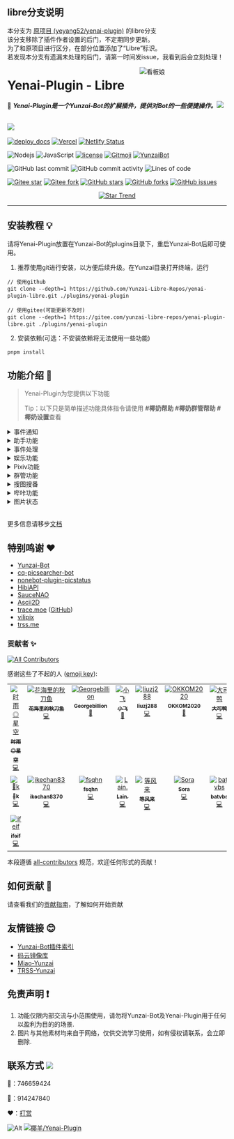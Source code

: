 ## libre分支说明
本分支为 [原项目 (yeyang52/yenai-plugin)](https://github.com/yeyang52/yenai-plugin) 的libre分支  
该分支移除了插件作者设置的后门，不定期同步更新。  
为了和原项目进行区分，在部分位置添加了“Libre”标识。  
若发现本分支有遗漏未处理的后门，请第一时间发issue，我看到后会立刻处理！

<img src="resources/img/logo.gif" alt="看板娘" width = "200" align="right">

<div align="left">

# Yenai-Plugin - Libre

🐑 **_Yenai-Plugin是一个Yunzai-Bot的扩展插件，提供对Bot的一些便捷操作。_**<img src="https://media.giphy.com/media/mGcNjsfWAjY5AEZNw6/giphy.gif" width="50">

<br><img src="https://count.getloli.com/get/@:yenai-plugin?theme=rule34" /><br>


[![deploy_docs](https://github.com/yeyang52/yenai-plugin/actions/workflows/deploy-docs.yml/badge.svg)](https://github.com/yeyang52/yenai-plugin/actions/workflows/deploy-docs.yml)
[![Vercel](https://therealsujitk-vercel-badge.vercel.app/?app=yenai-plugin-eta)](https://vercel.com/yeyang52/yenai-plugin)
[![Netlify Status](https://api.netlify.com/api/v1/badges/fbae5073-1b4c-4c62-a818-6cc8e100d336/deploy-status)](https://app.netlify.com/sites/yenai-plugin/deploys)

![Nodejs](https://img.shields.io/badge/-Node.js-3C873A?style=flat&logo=Node.js&logoColor=white) 
![JavaScript](https://img.shields.io/badge/-JavaScript-eed718?style=flat&logo=javascript&logoColor=ffffff)
[![license](https://img.shields.io/github/license/yeyang52/yenai-plugin.svg?style=flat&logo=gnu)](https://github.com/yeyang52/yenai-plugin/blob/master/LICENSE) 
[![Gitmoji](https://img.shields.io/badge/gitmoji-%20😜%20😍-FFDD67.svg?style=flat-square)](https://gitmoji.dev)
[![YunzaiBot](https://img.shields.io/badge/Yunzai-V3.0.0-black?style=flat&logo=dependabot)](https://gitee.com/Le-niao/Yunzai-Bot) 

![GitHub last commit](https://img.shields.io/github/last-commit/yeyang52/yenai-plugin)
![GitHub commit activity](https://img.shields.io/github/commit-activity/m/yeyang52/yenai-plugin)
![Lines of code](https://img.shields.io/tokei/lines/github/yeyang52/yenai-plugin)

[![Gitee star](https://gitee.com/yeyang52/yenai-plugin/badge/star.svg?theme=dark)](https://gitee.com/yeyang52/yenai-plugin/stargazers)
[![Gitee fork](https://gitee.com/yeyang52/yenai-plugin/badge/fork.svg?theme=dark)](https://gitee.com/yeyang52/yenai-plugin/members)
[![GitHub stars](https://img.shields.io/github/stars/yeyang52/yenai-plugin)](https://github.com/yeyang52/yenai-plugin/stargazers)
[![GitHub forks](https://img.shields.io/github/forks/yeyang52/yenai-plugin)](https://github.com/yeyang52/yenai-plugin/network)
[![GitHub issues](https://img.shields.io/github/issues/yeyang52/yenai-plugin)](https://github.com/yeyang52/yenai-plugin/issues)
</div>

<div align="center">

[![Star Trend](https://api.star-history.com/svg?repos=yeyang52/yenai-plugin&type=Timeline)](https://seladb.github.io/StarTrack-js/#/preload?r=yeyang52,yenai-plugin)

</div>

---

## 安装教程 💡

请将Yenai-Plugin放置在Yunzai-Bot的plugins目录下，重启Yunzai-Bot后即可使用。

1. 推荐使用git进行安装，以方便后续升级。在Yunzai目录打开终端，运行

```
// 使用github
git clone --depth=1 https://github.com/Yunzai-Libre-Repos/yenai-plugin-libre.git ./plugins/yenai-plugin

// 使用gitee(可能更新不及时)
git clone --depth=1 https://gitee.com/yunzai-libre-repos/yenai-plugin-libre.git ./plugins/yenai-plugin
```

2. 安装依赖(可选：不安装依赖将无法使用一些功能)

```sh
pnpm install
```

## 功能介绍 📖

> Yenai-Plugin为您提供以下功能
>
> Tip：以下只是简单描述功能具体指令请使用 **#椰奶帮助 #椰奶群管帮助 #椰奶设置**查看

<details>
  <summary>事件通知</summary>

- [x] 撤回监听

- [x] 好友申请

- [x] 群邀请

- [x] 好友|群 列表变动

- [x] 好友|群 消息

- [x] Bot被禁言

Tip：具体可使用 **#椰奶设置** 查看
  </details>

<details>
  <summary>助手功能</summary>

- [x] 发送 群聊|好友 消息

- [x] 改头像 | 改昵称 | 改状态 | 改昵称 | 改签名 | 改性别

- [x] 删好友 | 退群

- [x] 获取 好友|群 列表

- [x] 增 删 查 说说

- [x] 开启/关闭戳一戳

- [x] 增 删 黑/白名单


</details>
<details>
  <summary>事件处理</summary>

- [x] 同意|拒绝 好友申请

- [x] 同意|拒绝 群邀请

- [x] 回复好友消息

- [x] 查看现有好友申请/群邀请

- [x] 同意/拒绝全部好友申请/群邀请

- [x] 查看全部请求

- [ ] 查看/回添 单向好友


</details>
<details>
  <summary>娱乐功能</summary>

- [x] 随机唱鸭

- [x] 角色收益曲线

- [x] 赞我（支持陌生人点赞）

- [x] coser

- [x] 铃声搜索

- [x] 支付宝到账语音

- [x] 半次元话题

- [x] 哪个叼毛是龙王

</details>
<details>
  <summary>Pixiv功能</summary>

- [x] Pixiv排行榜

- [x] Tag搜图

- [x] Pid搜图

- [x] Uid搜图

- [x] 查看热门Tag

- [x] 查看相关作品

Tip：详情请参考[此教程](https://docs.qq.com/doc/p/108e5d788607d988ac62e1512552c8bd2d870321)

</details>

<details>
  <summary>群管功能</summary>

- [x] (全体)?禁言|解禁

- [x] 允许|禁止 匿名

- [x] 踢@群员

- [x] 设置|取消 管理

- [x] 增 删 查 公告

- [x] 我要自闭

- [x] 申请头衔

- [x] 修改头衔

- [x] 头衔屏蔽词

- [x] 查看/清理多久没发言的人

- [x] 查看/清理从未发言的人

- [x] 查看最近入群情况

- [x] 获取禁言列表

- [x] 解除全部禁言

- [x] 加群申请处理

- [x] 白名单

- [ ] 黑名单

Tip：具体可使用 **#椰奶群管帮助** 查看
  </details>

<details>
  <summary>搜图搜番</summary>

- [x] [saucenao](https://saucenao.com)
- [x] [whatanime](https://trace.moe)
- [x] [ascii2d](https://ascii2d.net)

</details>

<details>
  <summary>哔咔功能</summary>

- [x] 哔咔搜索
- [x] 哔咔看本子

</details>


<details>
  <summary>图片状态</summary>

 <img src="resources/img/state.jpg" alt="状态" width = "300" />

 状态Pro

<img src="resources/img/statePro.jpg" alt="状态" width = "300" />

</details>
<br>

更多信息请移步[文档](https://yenai.trss.me)

## 特别鸣谢 ❤️

- [Yunzai-Bot](https://gitee.com/Le-niao/Yunzai-Bot)
- [cq-picsearcher-bot](https://github.com/Tsuk1ko/cq-picsearcher-bot)
- [nonebot-plugin-picstatus](https://github.com/lgc2333/nonebot-plugin-picstatus)
- [HibiAPI](https://github.com/mixmoe/HibiAPI)
- [SauceNAO](https://saucenao.com/)
- [Ascii2D](https://ascii2d.net/)
- [trace.moe](https://trace.moe) ([GitHub](https://github.com/soruly/trace.moe))
- [vilipix](https://www.vilipix.com/)
- [trss.me](https://trss.me)

### 贡献者 ✨

<!-- ALL-CONTRIBUTORS-BADGE:START - Do not remove or modify this section -->
[![All Contributors](https://img.shields.io/badge/all_contributors-15-orange.svg?style=flat-square)](#contributors-)
<!-- ALL-CONTRIBUTORS-BADGE:END -->
感谢这些了不起的人 ([emoji key](https://allcontributors.org/docs/en/emoji-key)):

<!-- ALL-CONTRIBUTORS-LIST:START - Do not remove or modify this section -->
<!-- prettier-ignore-start -->
<!-- markdownlint-disable -->
<table>
  <tbody>
    <tr>
      <td align="center" valign="top" width="14.28%"><a href="https://github.com/TimeRainStarSky"><img src="https://avatars.githubusercontent.com/u/63490117?v=4?s=100" width="100px;" alt="时雨◎星空"/><br /><sub><b>时雨◎星空</b></sub></a><br /><a href="https://github.com/yeyang52/yenai-plugin/commits?author=TimeRainStarSky" title="Code">💻</a></td>
      <td align="center" valign="top" width="14.28%"><a href="https://github.com/Saury-loser"><img src="https://avatars.githubusercontent.com/u/106982493?v=4?s=100" width="100px;" alt="花海里的秋刀鱼"/><br /><sub><b>花海里的秋刀鱼</b></sub></a><br /><a href="https://github.com/yeyang52/yenai-plugin/commits?author=Saury-loser" title="Code">💻</a></td>
      <td align="center" valign="top" width="14.28%"><a href="https://github.com/Georgebillion"><img src="https://avatars.githubusercontent.com/u/40432824?v=4?s=100" width="100px;" alt="Georgebillion"/><br /><sub><b>Georgebillion</b></sub></a><br /><a href="#ideas-Georgebillion" title="Ideas, Planning, & Feedback">🤔</a></td>
      <td align="center" valign="top" width="14.28%"><a href="https://github.com/xfdown"><img src="https://avatars.githubusercontent.com/u/42599406?v=4?s=100" width="100px;" alt="小飞"/><br /><sub><b>小飞</b></sub></a><br /><a href="#ideas-xfdown" title="Ideas, Planning, & Feedback">🤔</a></td>
      <td align="center" valign="top" width="14.28%"><a href="https://github.com/liuzj288"><img src="https://avatars.githubusercontent.com/u/13833404?v=4?s=100" width="100px;" alt="liuzj288"/><br /><sub><b>liuzj288</b></sub></a><br /><a href="https://github.com/yeyang52/yenai-plugin/commits?author=liuzj288" title="Code">💻</a></td>
      <td align="center" valign="top" width="14.28%"><a href="https://github.com/OKKOM2020"><img src="https://avatars.githubusercontent.com/u/88592811?v=4?s=100" width="100px;" alt="OKKOM2020"/><br /><sub><b>OKKOM2020</b></sub></a><br /><a href="https://github.com/yeyang52/yenai-plugin/commits?author=OKKOM2020" title="Documentation">📖</a></td>
      <td align="center" valign="top" width="14.28%"><a href="https://github.com/kmiit"><img src="https://avatars.githubusercontent.com/u/61952405?v=4?s=100" width="100px;" alt="大可鸭"/><br /><sub><b>大可鸭</b></sub></a><br /><a href="https://github.com/yeyang52/yenai-plugin/commits?author=kmiit" title="Code">💻</a></td>
    </tr>
    <tr>
      <td align="center" valign="top" width="14.28%"><a href="https://github.com/SmallK111407"><img src="https://avatars.githubusercontent.com/u/108290923?v=4?s=100" width="100px;" alt="🐶k"/><br /><sub><b>🐶k</b></sub></a><br /><a href="https://github.com/yeyang52/yenai-plugin/commits?author=SmallK111407" title="Code">💻</a></td>
      <td align="center" valign="top" width="14.28%"><a href="https://github.com/ikechan8370"><img src="https://avatars.githubusercontent.com/u/21212372?v=4?s=100" width="100px;" alt="ikechan8370"/><br /><sub><b>ikechan8370</b></sub></a><br /><a href="https://github.com/yeyang52/yenai-plugin/commits?author=ikechan8370" title="Code">💻</a></td>
      <td align="center" valign="top" width="14.28%"><a href="https://github.com/fsqhn"><img src="https://avatars.githubusercontent.com/u/13745793?v=4?s=100" width="100px;" alt="fsqhn"/><br /><sub><b>fsqhn</b></sub></a><br /><a href="https://github.com/yeyang52/yenai-plugin/commits?author=fsqhn" title="Code">💻</a></td>
      <td align="center" valign="top" width="14.28%"><a href="https://github.com/Loli-Lain"><img src="https://avatars.githubusercontent.com/u/74231782?v=4?s=100" width="100px;" alt="Lain."/><br /><sub><b>Lain.</b></sub></a><br /><a href="https://github.com/yeyang52/yenai-plugin/commits?author=Loli-Lain" title="Code">💻</a></td>
      <td align="center" valign="top" width="14.28%"><a href="https://github.com/Denfenglai"><img src="https://avatars.githubusercontent.com/u/129082426?v=4?s=100" width="100px;" alt="等风来"/><br /><sub><b>等风来</b></sub></a><br /><a href="https://github.com/yeyang52/yenai-plugin/commits?author=Denfenglai" title="Code">💻</a></td>
      <td align="center" valign="top" width="14.28%"><a href="https://fuxuan.org/"><img src="https://avatars.githubusercontent.com/u/59615518?v=4?s=100" width="100px;" alt="Sora"/><br /><sub><b>Sora</b></sub></a><br /><a href="https://github.com/yeyang52/yenai-plugin/commits?author=8852690" title="Code">💻</a></td>
      <td align="center" valign="top" width="14.28%"><a href="https://github.com/batvbs"><img src="https://avatars.githubusercontent.com/u/60730393?v=4?s=100" width="100px;" alt="batvbs"/><br /><sub><b>batvbs</b></sub></a><br /><a href="https://github.com/yeyang52/yenai-plugin/commits?author=batvbs" title="Code">💻</a></td>
    </tr>
    <tr>
      <td align="center" valign="top" width="14.28%"><a href="https://github.com/ifeif"><img src="https://avatars.githubusercontent.com/u/36729028?v=4?s=100" width="100px;" alt="ifeif"/><br /><sub><b>ifeif</b></sub></a><br /><a href="https://github.com/yeyang52/yenai-plugin/commits?author=ifeif" title="Code">💻</a></td>
    </tr>
  </tbody>
</table>

<!-- markdownlint-restore -->
<!-- prettier-ignore-end -->

<!-- ALL-CONTRIBUTORS-LIST:END -->

本段遵循 [all-contributors](https://github.com/all-contributors/all-contributors) 规范，欢迎任何形式的贡献！

## 如何贡献 🤔

请查看我们的[贡献指南](CONTRIBUTING.md)，了解如何开始贡献

## 友情链接 😊

- [Yunzai-Bot插件索引](https://gitee.com/Hikari666/Yunzai-Bot-plugins-index)
- [码云镜像库](https://gitee.com/yeyang52/yenai-plugin)
- [Miao-Yunzai](https://gitee.com/yoimiya-kokomi/Miao-Yunzai)
- [TRSS-Yunzai](https://gitee.com/TimeRainStarSky/Yunzai)

## 免责声明 ❗

1. 功能仅限内部交流与小范围使用，请勿将Yunzai-Bot及Yenai-Plugin用于任何以盈利为目的的场景.
2. 图片与其他素材均来自于网络，仅供交流学习使用，如有侵权请联系，会立即删除.

## 联系方式 <img src="https://media.giphy.com/media/VgCDAzcKvsR6OM0uWg/giphy.gif" width="50">

🐧：746659424

💬：914247840

❤️：[打赏](https://yenai.trss.me/donate.html)


![Alt](https://repobeats.axiom.co/api/embed/42b5a7769074be124bd9ab02456897e37d1581f1.svg "Repobeats analytics image")
[![椰羊/Yenai-Plugin](https://gitee.com/yeyang52/yenai-plugin/widgets/widget_card.svg?colors=4183c4,ffffff,ffffff,e3e9ed,666666,9b9b9b)](https://gitee.com/yeyang52/yenai-plugin)
